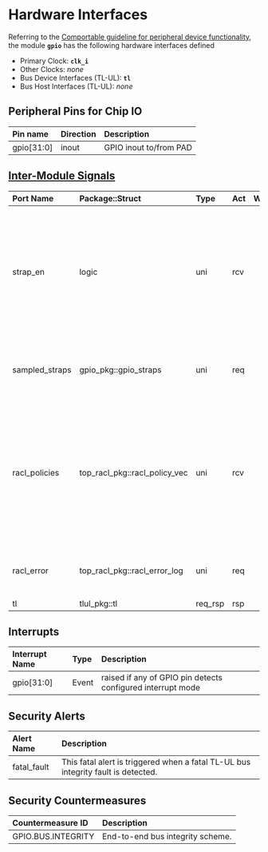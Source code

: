 # Hardware Interfaces

<!-- BEGIN CMDGEN util/regtool.py --interfaces ./hw/ip/gpio/data/gpio.hjson -->
Referring to the [Comportable guideline for peripheral device functionality](https://opentitan.org/book/doc/contributing/hw/comportability), the module **`gpio`** has the following hardware interfaces defined
- Primary Clock: **`clk_i`**
- Other Clocks: *none*
- Bus Device Interfaces (TL-UL): **`tl`**
- Bus Host Interfaces (TL-UL): *none*

## Peripheral Pins for Chip IO

| Pin name   | Direction   | Description            |
|:-----------|:------------|:-----------------------|
| gpio[31:0] | inout       | GPIO inout to/from PAD |

## [Inter-Module Signals](https://opentitan.org/book/doc/contributing/hw/comportability/index.html#inter-signal-handling)

| Port Name      | Package::Struct               | Type    | Act   |   Width | Description                                                                                                                                 |
|:---------------|:------------------------------|:--------|:------|--------:|:--------------------------------------------------------------------------------------------------------------------------------------------|
| strap_en       | logic                         | uni     | rcv   |       1 | The strap enable signal tells gpio to take a snapshot of the input pins. The behaviour of this signal after that event will have no effect. |
| sampled_straps | gpio_pkg::gpio_straps         | uni     | req   |       1 | This vector contains the sampled strap values.                                                                                              |
| racl_policies  | top_racl_pkg::racl_policy_vec | uni     | rcv   |       1 | Incoming RACL policy vector from a racl_ctrl instance. The policy selection vector (parameter) selects the policy for each register.        |
| racl_error     | top_racl_pkg::racl_error_log  | uni     | req   |       1 | RACL error log information of this module.                                                                                                  |
| tl             | tlul_pkg::tl                  | req_rsp | rsp   |       1 |                                                                                                                                             |

## Interrupts

| Interrupt Name   | Type   | Description                                                 |
|:-----------------|:-------|:------------------------------------------------------------|
| gpio[31:0]       | Event  | raised if any of GPIO pin detects configured interrupt mode |

## Security Alerts

| Alert Name   | Description                                                                       |
|:-------------|:----------------------------------------------------------------------------------|
| fatal_fault  | This fatal alert is triggered when a fatal TL-UL bus integrity fault is detected. |

## Security Countermeasures

| Countermeasure ID   | Description                      |
|:--------------------|:---------------------------------|
| GPIO.BUS.INTEGRITY  | End-to-end bus integrity scheme. |


<!-- END CMDGEN -->
